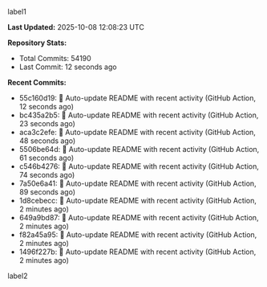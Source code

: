 
label1 
<!-- ACTIVITY_START -->
**Last Updated:** 2025-10-08 12:08:23 UTC

**Repository Stats:**
- Total Commits: 54190
- Last Commit: 12 seconds ago

**Recent Commits:**
- 55c160d19: 🤖 Auto-update README with recent activity (GitHub Action, 12 seconds ago)
- bc435a2b5: 🤖 Auto-update README with recent activity (GitHub Action, 23 seconds ago)
- aca3c2efe: 🤖 Auto-update README with recent activity (GitHub Action, 48 seconds ago)
- 5506be64d: 🤖 Auto-update README with recent activity (GitHub Action, 61 seconds ago)
- c546b4276: 🤖 Auto-update README with recent activity (GitHub Action, 74 seconds ago)
- 7a50e6a41: 🤖 Auto-update README with recent activity (GitHub Action, 89 seconds ago)
- 1d8cebecc: 🤖 Auto-update README with recent activity (GitHub Action, 2 minutes ago)
- 649a9bd87: 🤖 Auto-update README with recent activity (GitHub Action, 2 minutes ago)
- f82a45a95: 🤖 Auto-update README with recent activity (GitHub Action, 2 minutes ago)
- 1496f227b: 🤖 Auto-update README with recent activity (GitHub Action, 2 minutes ago)
<!-- ACTIVITY_END -->

label2
